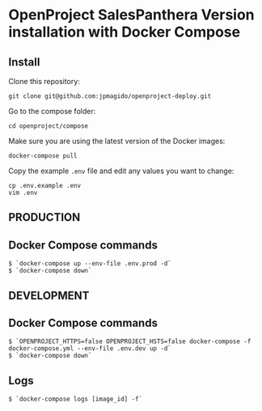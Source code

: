 # OpenProject SalesPanthera Version installation with Docker Compose

## Install

Clone this repository:

    git clone git@github.com:jpmagido/openproject-deploy.git

Go to the compose folder: 

    cd openproject/compose

Make sure you are using the latest version of the Docker images:

    docker-compose pull

Copy the example `.env` file and edit any values you want to change:

    cp .env.example .env
    vim .env

## PRODUCTION

## Docker Compose commands

    $ `docker-compose up --env-file .env.prod -d`  
    $ `docker-compose down`

## DEVELOPMENT

## Docker Compose commands

    $ `OPENPROJECT_HTTPS=false OPENPROJECT_HSTS=false docker-compose -f docker-compose.yml --env-file .env.dev up -d`  
    $ `docker-compose down`


## Logs

    $ `docker-compose logs [image_id] -f`
